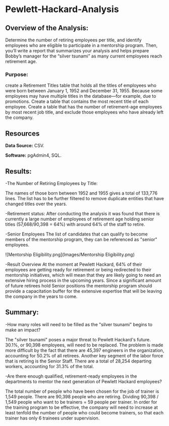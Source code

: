 # Pewlett-Hackard-Analysis

## Overview of the Analysis:

Determine the number of retiring employees per title, and identify employees who are eligible to participate in a mentorship program. Then, you’ll write a report that summarizes your analysis and helps prepare Bobby’s manager for the “silver tsunami” as many current employees reach retirement age.


### Purpose:

create a Retirement Titles table that holds all the titles of employees who were born between January 1, 1952 and December 31, 1955. Because some employees may have multiple titles in the database—for example, due to promotions. Create a table that contains the most recent title of each employee. Create a table that has the number of retirement-age employees by most recent job title, and exclude those employees who have already left the company.

## Resources

**Data Source:** CSV.

**Software:** pgAdmin4, SQL.

## Results:


-The Number of Retiring Employees by Title:

  The names of those born between 1952 and 1955 gives a total of 133,776 lines. 
  The list has to be further filtered to remove duplicate entities that have changed titles over the years.
  
-Retirement status:
  After conducting the analysis it was found that there is currently a large number of employees of retirement age holding senior titles (57,668/90,398 = 64%) with     around 64% of the staff to retire. 
  
-Senior Employees 
  The list of candidates that can qualify to become members of the mentorship program, they can be referenced as "senior" employees. 
  
  ![Mentorship Eligibility.png](Images/Mentorship Eligibility.png)
  
-Result Overview
  At the moment at Pewlett Hackard, 64% of their employees are getting ready for retirement or being redirected to their mentorship initiatives, which will mean that they are likely going to need an extensive hiring process in the upcoming years. Since a significant amount of future retirees hold Senior positions the mentorship program should provide a capacitation buffer for the extensive expertise that will be leaving the company in the years to come. 
  

## Summary:

-How many roles will need to be filled as the "silver tsunami" begins to make an impact?

  The "silver tsunami" poses a major threat to Pewlett Hackard's future. 30.1%, or 90,398 employees, will need to be replaced. The problem is made more difficult by the fact that there are 45,397 engineers in the organization, accounting for 50.2% of all retirees. Another key segment of the labor force that is retiring is the Senior Staff. There are a total of 28,254 departing workers, accounting for 31.3% of the total. 
  
-Are there enough qualified, retirement-ready employees in the departments to mentor the next generation of Pewlett Hackard employees?

  The total number of people who have been chosen for the job of trainer is 1,549 people. There are 90,398 people who are retiring. Dividing 90,398 / 1,549 people who want to be trainers = 59 people per trainer. In order for the training program to be effective, the company will need to increase at least tenfold the number of people who could become trainers, so that each trainer has only 6 trainees under supervision.
  


